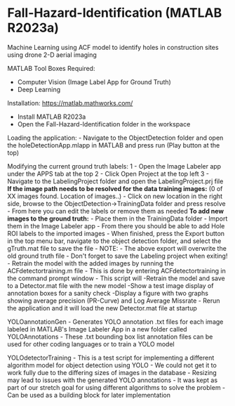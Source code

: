 # Fall-Hazard-Identification (MATLAB R2023a)
Machine Learning using ACF model to identify holes in construction sites using drone 2-D aerial imaging

MATLAB Tool Boxes Required:
- Computer Vision (Image Label App for Ground Truth)
- Deep Learning 

Installation: https://matlab.mathworks.com/
- Install MATLAB R2023a
- Open the Fall-Hazard-Identification folder in the workspace

Loading the application: 
    - Navigate to the ObjectDetection folder and open the holeDetectionApp.mlapp in MATLAB and press run (Play button at the top)

Modifying the current ground truth labels: 
    1 - Open the Image Labeler app under the APPS tab at the top
    2 - Click Open Project at the top left
    3 - Navigate to the LabelingProject folder and open the LabelingProject.prj file
    **If the image path needs to be resolved for the data training images:** (0 of XX images found. Location of images..)
        - Click on new location in the right side, browse to the ObjectDetection->TrainingData folder and press resolve
        - From here you can edit the labels or remove them as needed
    **To add new images to the ground truth:**
        - Place them in the TrainingData folder
        - Import them in the Image Labeler app
        - From there you should be able to add Hole ROI labels to the imported images
    - When finished, press the Export button in the top menu bar, navigate to the object detection folder, and select the gTruth.mat file to save the file
    - NOTE:
        - The above export will overwrite the old ground truth file
        - Don't forget to save the Labeling project when exiting!
    - Retrain the model with the added images by running the ACFdetectortraining.m file
        - This is done by entering ACFdetectortraining in the command prompt window
        - This script will
            -Retrain the model and save to a Detector.mat file with the new model
            -Show a test image display of annotation boxes for a sanity check
            -Display a figure with two graphs showing average precision (PR-Curve) and Log Average Missrate
    - Rerun the application and it will load the new Detector.mat file at startup

YOLOannotationGen
    - Generates YOLO annotation .txt files for each image labeled in MATLAB's Image Labeler App in a new folder called YOLOAnnotations
    - These .txt bounding box list annotation files can be used for other coding languages or to train a YOLO model

YOLOdetectorTraining
    - This is a test script for implementing a different algorithm model for object detection using YOLO
    - We could not get it to work fully due to the differing sizes of images in the database
    - Resizing may lead to issues with the generated YOLO annotations
    - It was kept as part of our stretch goal for using different algorithms to solve the problem
    - Can be used as a building block for later implementation
